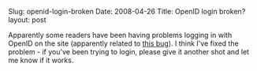 Slug: openid-login-broken
Date: 2008-04-26
Title: OpenID login broken?
layout: post

Apparently some readers have been having problems logging in with OpenID on the site (apparently related to [this bug](http://wordpress.org/support/topic/166832)). I think I've fixed the problem - if you've been trying to login, please give it another shot and let me know if it works.
